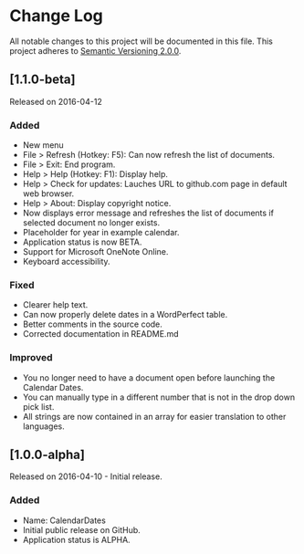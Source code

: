 # Change Log
All notable changes to this project will be documented in this file.
This project adheres to [Semantic Versioning 2.0.0](http://semver.org/).

## [1.1.0-beta]
Released on 2016-04-12
### Added
- New menu
- File > Refresh (Hotkey: F5): Can now refresh the list of documents.
- File > Exit: End program.
- Help > Help (Hotkey: F1): Display help.
- Help > Check for updates: Lauches URL to github.com page in default web browser.
- Help > About: Display copyright notice.
- Now displays error message and refreshes the list of documents if selected document no longer exists.
- Placeholder for year in example calendar.
- Application status is now BETA.
- Support for Microsoft OneNote Online.
- Keyboard accessibility.

### Fixed
- Clearer help text.
- Can now properly delete dates in a WordPerfect table.
- Better comments in the source code.
- Corrected documentation in README.md

### Improved
- You no longer need to have a document open before launching the Calendar Dates.
- You can manually type in a different number that is not in the drop down pick list.
- All strings are now contained in an array for easier translation to other languages.

## [1.0.0-alpha]
Released on 2016-04-10 - Initial release.
### Added
- Name: CalendarDates
- Initial public release on GitHub.
- Application status is ALPHA.
